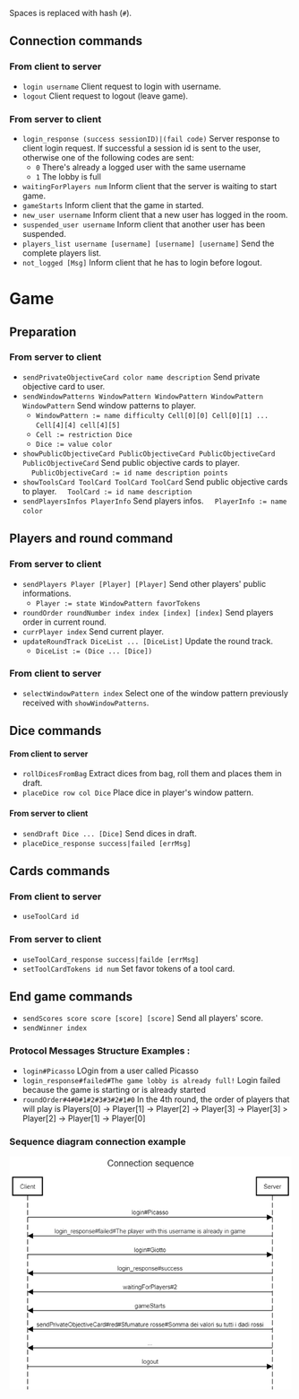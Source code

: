 Spaces is replaced with hash (`#`).

## Connection commands

### From client to server
- `login username` Client request to login with username.
- `logout` Client request to logout (leave game).

### From server to client

- `login_response (success sessionID)|(fail code)` Server response to client login request. If successful a session id is sent to the user, otherwise one of the following codes are sent:
  - `0` There's already a logged user with the same username
  - `1` The lobby is full
- `waitingForPlayers num` Inform client that the server is waiting to start game.
- `gameStarts` Inform client that the game in started.
- `new_user username` Inform client that a new user has logged in the room.
- `suspended_user username` Inform client that another user has been suspended.
- `players_list username [username] [username] [username]` Send the complete players list.
- `not_logged [Msg]` Inform client that he has to login before logout.

# Game

## Preparation

### From server to client

- `sendPrivateObjectiveCard color name description` Send private objective card to user.
- `sendWindowPatterns WindowPattern WindowPattern WindowPattern WindowPattern` Send window patterns to player.
  - `WindowPattern := name difficulty Cell[0][0] Cell[0][1] ... Cell[4][4] cell[4][5]`
  - `Cell := restriction Dice`
  - `Dice := value color`
- `showPublicObjectiveCard PublicObjectiveCard PublicObjectiveCard PublicObjectiveCard` Send public objective cards to player.
&nbsp;&nbsp;&nbsp;&nbsp;`PublicObjectiveCard := id name description points`
- `showToolsCard ToolCard ToolCard ToolCard` Send public objective cards to player.
&nbsp;&nbsp;&nbsp;&nbsp;`ToolCard := id name description`
- `sendPlayersInfos PlayerInfo` Send players infos.
&nbsp;&nbsp;&nbsp;&nbsp;`PlayerInfo := name color`

## Players and round command

### From server to client

- `sendPlayers Player [Player] [Player]` Send other players' public informations.
  - `Player := state WindowPattern favorTokens`
- `roundOrder roundNumber index index [index] [index]` Send players order in current round.
- `currPlayer index` Send current player.
- `updateRoundTrack DiceList ... [DiceList]` Update the round track.
  - `DiceList := (Dice ... [Dice])`

### From client to server

- `selectWindowPattern index` Select one of the window pattern previously received with `showWindowPatterns`.

## Dice commands

#### From client to server

- `rollDicesFromBag` Extract dices from bag, roll them and places them in draft.
- `placeDice row col Dice` Place dice in player's window pattern.

#### From server to client

- `sendDraft Dice ... [Dice]` Send dices in draft.
- `placeDice_response success|failed [errMsg]`

## Cards commands

### From client to server

- `useToolCard id`

### From server to client

- `useToolCard_response success|failde [errMsg]`
- `setToolCardTokens id num` Set favor tokens of a tool card.

## End game commands

- `sendScores score score [score] [score]` Send all players' score.
- `sendWinner index`


### Protocol Messages Structure Examples :
- `login#Picasso` LOgin from a user called Picasso
- `login_response#failed#The game lobby is already full!` Login failed because the game is starting or is already started
- `roundOrder#4#0#1#2#3#3#2#1#0` In the 4th round, the order of players that will play is Players[0] -> Player[1] -> Player[2] -> Player[3] -> Player[3] > Player[2] -> Player[1] -> Player[0]

### Sequence diagram connection example
![](connSeq.png)
